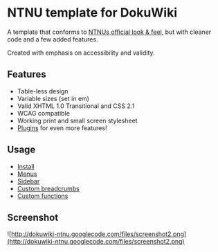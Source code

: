 # NTNU template for DokuWiki #

A template that conforms to [NTNUs official look & feel](http://www.ntnu.no/selvhjelpspakken), but with cleaner code and a few added features.

Created with emphasis on accessibility and validity.

## Features ##

  * Table-less design
  * Variable sizes (set in em)
  * Valid XHTML 1.0 Transitional and CSS 2.1
  * WCAG compatible
  * Working print and small screen stylesheet
  * [Plugins](http://www.ime.ntnu.no/dokuwiki/plugin) for even more features!

## Usage ##

  * [Install](install.md)
  * [Menus](menus.md)
  * [Sidebar](sidebar.md)
  * [Custom breadcrumbs](breadcrumbs.md)
  * [Custom functions](customfunctions.md)


## Screenshot ##

![http://dokuwiki-ntnu.googlecode.com/files/screenshot2.png](http://dokuwiki-ntnu.googlecode.com/files/screenshot2.png)